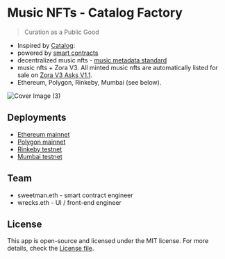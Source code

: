 # Music NFTs - Catalog Factory

> Curation as a Public Good

- Inspired by [Catalog](https://beta.catalog.works/): 
- powered by [smart contracts](https://github.com/SweetmanTech/catalog-works)
- decentralized music nfts - [music metadata standard](https://www.npmjs.com/package/onchain-music-metadata)
- music nfts + Zora V3. All minted music nfts are automatically listed for sale on [Zora V3 Asks V1.1](https://docs.zora.co/docs/smart-contracts/modules/Asks/zora-v3-asks-v1.1).
- Ethereum, Polygon, Rinkeby, Mumbai (see below).

![Cover Image (3)](https://user-images.githubusercontent.com/23249402/183305067-10d10e98-0fad-485a-bdab-b82d49a19a1d.png)


## Deployments

-   [Ethereum mainnet](https://etherscan.io/address/0x847058B7f0df8F8d76c03e3af853CB17284DcF75#code)
-   [Polygon mainnet](https://polygonscan.com/address/0xf79a182E8D10f696B54AfE9d86dF5f7E34aa1F88#code)
-   [Rinkeby testnet](https://rinkeby.etherscan.io/address/0x4270B8aE2F332615a4DdD09788BC60d3cFde0Ea4#code)
-   [Mumbai testnet](https://mumbai.polygonscan.com/address/0x83439E53bfcD6398B9b315f96a5dB689B82bfa0A#code)

## Team

-   sweetman.eth - smart contract engineer
-   wrecks.eth - UI / front-end engineer

## License

This app is open-source and licensed under the MIT license. For more details, check the [License file](LICENSE).
